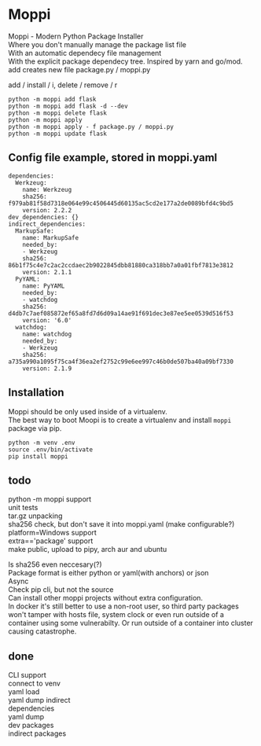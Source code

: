# Moppi
Moppi - Modern Python Package Installer  
Where you don't manually manage the package list file  
With an automatic dependecy file management  
With the explicit package dependecy tree. Inspired by yarn and go/mod.  
add creates new file package.py / moppi.py  

add / install / i, delete / remove / r  

```
python -m moppi add flask
python -m moppi add flask -d --dev
python -m moppi delete flask
python -m moppi apply
python -m moppi apply - f package.py / moppi.py
python -m moppi update flask
```

## Config file example, stored in moppi.yaml
```
dependencies:
  Werkzeug:
    name: Werkzeug
    sha256: f979ab81f58d7318e064e99c4506445d60135ac5cd2e177a2de0089bfd4c9bd5
    version: 2.2.2
dev_dependencies: {}
indirect_dependencies:
  MarkupSafe:
    name: MarkupSafe
    needed_by:
    - Werkzeug
    sha256: 86b1f75c4e7c2ac2ccdaec2b9022845dbb81880ca318bb7a0a01fbf7813e3812
    version: 2.1.1
  PyYAML:
    name: PyYAML
    needed_by:
    - watchdog
    sha256: d4db7c7aef085872ef65a8fd7d6d09a14ae91f691dec3e87ee5ee0539d516f53
    version: '6.0'
  watchdog:
    name: watchdog
    needed_by:
    - Werkzeug
    sha256: a735a990a1095f75ca4f36ea2ef2752c99e6ee997c46b0de507ba40a09bf7330
    version: 2.1.9
```

## Installation
Moppi should be only used inside of a virtualenv.  
The best way to boot Moopi is to create a virtualenv and install `moppi` package via pip.  
```
python -m venv .env
source .env/bin/activate
pip install moppi
```


## todo
python -m moppi support  
unit tests  
tar.gz unpacking  
sha256 check, but don't save it into moppi.yaml (make configurable?)  
platform=Windows support  
extra=='package' support  
make public, upload to pipy, arch aur and ubuntu  

Is sha256 even neccesary(?)  
Package format is either python or yaml(with anchors) or json  
Async  
Check pip cli, but not the source  
Can install other moppi projects without extra configuration.  
In docker it's still better to use a non-root user, so third party packages won't tamper with hosts file, system clock or even run outside of a container using some vulnerabilty. Or run outside of a container into cluster causing catastrophe.

## done
CLI support  
connect to venv  
yaml load  
yaml dump indirect  
dependencies  
yaml dump  
dev packages  
indirect packages  
